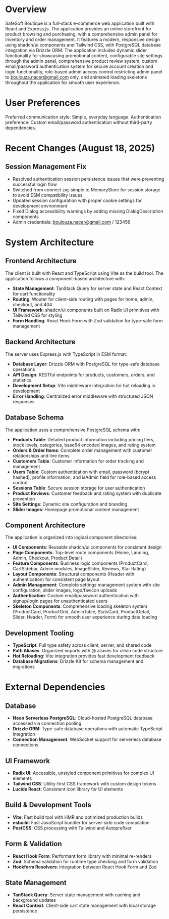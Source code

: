 # Overview

SafeSoft Boutique is a full-stack e-commerce web application built with React and Express.js. The application provides an online storefront for product browsing and purchasing, with a comprehensive admin panel for inventory and order management. It features a modern, responsive design using shadcn/ui components and Tailwind CSS, with PostgreSQL database integration via Drizzle ORM. The application includes dynamic slider functionality for showcasing promotional content, configurable site settings through the admin panel, comprehensive product review system, custom email/password authentication system for secure account creation and login functionality, role-based admin access control restricting admin panel to boulouza.nacer@gmail.com only, and animated loading skeletons throughout the application for smooth user experience.

# User Preferences

Preferred communication style: Simple, everyday language.
Authentication preference: Custom email/password authentication without third-party dependencies.

# Recent Changes (August 18, 2025)

## Session Management Fix
- Resolved authentication session persistence issues that were preventing successful login flow
- Switched from connect-pg-simple to MemoryStore for session storage to avoid ESM compatibility issues  
- Updated session configuration with proper cookie settings for development environment
- Fixed Dialog accessibility warnings by adding missing DialogDescription components
- Admin credentials: boulouza.nacer@gmail.com / 123456

# System Architecture

## Frontend Architecture
The client is built with React and TypeScript using Vite as the build tool. The application follows a component-based architecture with:
- **State Management**: TanStack Query for server state and React Context for cart functionality
- **Routing**: Wouter for client-side routing with pages for home, admin, checkout, and 404
- **UI Framework**: shadcn/ui components built on Radix UI primitives with Tailwind CSS for styling
- **Form Handling**: React Hook Form with Zod validation for type-safe form management

## Backend Architecture
The server uses Express.js with TypeScript in ESM format:
- **Database Layer**: Drizzle ORM with PostgreSQL for type-safe database operations
- **API Design**: RESTful endpoints for products, customers, orders, and statistics
- **Development Setup**: Vite middleware integration for hot reloading in development
- **Error Handling**: Centralized error middleware with structured JSON responses

## Database Schema
The application uses a comprehensive PostgreSQL schema with:
- **Products Table**: Detailed product information including pricing tiers, stock levels, categories, base64 encoded images, and rating system
- **Orders & Order Items**: Complete order management with customer relationships and line items
- **Customers Table**: Customer information for order tracking and management
- **Users Table**: Custom authentication with email, password (bcrypt hashed), profile information, and isAdmin field for role-based access control
- **Sessions Table**: Secure session storage for user authentication
- **Product Reviews**: Customer feedback and rating system with duplicate prevention
- **Site Settings**: Dynamic site configuration and branding
- **Slider Images**: Homepage promotional content management

## Component Architecture
The application is organized into logical component directories:
- **UI Components**: Reusable shadcn/ui components for consistent design
- **Page Components**: Top-level route components (Home, Landing, Admin, Checkout, Product Detail)
- **Feature Components**: Business logic components (ProductCard, CartSidebar, Admin modules, ImageSlider, Reviews, Star Rating)
- **Layout Components**: Structural components (Header with authentication) for consistent page layout
- **Admin Management**: Complete settings management system with site configuration, slider images, logo/favicon uploads
- **Authentication**: Custom email/password authentication with signup/login pages for unauthenticated users
- **Skeleton Components**: Comprehensive loading skeleton system (ProductCard, ProductGrid, AdminTable, StatsCard, ProductDetail, Slider, Header, Form) for smooth user experience during data loading

## Development Tooling
- **TypeScript**: Full type safety across client, server, and shared code
- **Path Aliases**: Organized imports with @ aliases for clean code structure
- **Hot Reloading**: Vite integration provides fast development feedback
- **Database Migrations**: Drizzle Kit for schema management and migrations

# External Dependencies

## Database
- **Neon Serverless PostgreSQL**: Cloud-hosted PostgreSQL database accessed via connection pooling
- **Drizzle ORM**: Type-safe database operations with automatic TypeScript integration
- **Connection Management**: WebSocket support for serverless database connections

## UI Framework
- **Radix UI**: Accessible, unstyled component primitives for complex UI elements
- **Tailwind CSS**: Utility-first CSS framework with custom design tokens
- **Lucide React**: Consistent icon library for UI elements

## Build & Development Tools
- **Vite**: Fast build tool with HMR and optimized production builds
- **esbuild**: Fast JavaScript bundler for server-side code compilation
- **PostCSS**: CSS processing with Tailwind and Autoprefixer

## Form & Validation
- **React Hook Form**: Performant form library with minimal re-renders
- **Zod**: Schema validation for runtime type checking and form validation
- **Hookform Resolvers**: Integration between React Hook Form and Zod

## State Management
- **TanStack Query**: Server state management with caching and background updates
- **React Context**: Client-side cart state management with local storage persistence